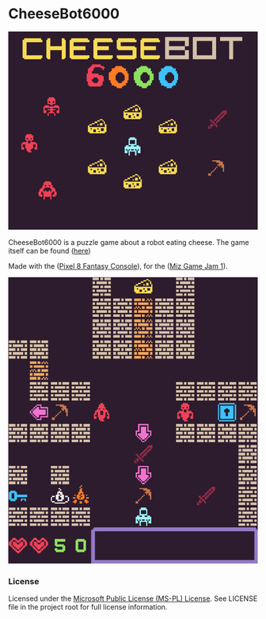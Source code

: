 # CheeseBot6000
![game_thumbnail](images/thumbnail.png)

CheeseBot6000 is a puzzle game about a robot eating cheese.
The game itself can be found ([here](http://mustbeatomic.itch.io/cheesebot-6000))

Made with the ([Pixel 8 Fantasy Console](http://pixelvision8.itch.io/pv8)), for the ([Miz Game Jam 1](http://itch.io/jam/miz-jam-1)).

![game_thumbnail](images/level.png)

### License

Licensed under the [Microsoft Public License (MS-PL) License](https://opensource.org/licenses/MS-PL).  See LICENSE file in the project root for full license information.
